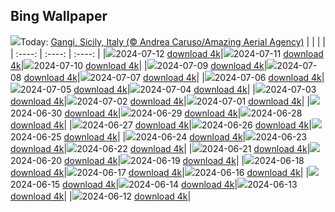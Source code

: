 ## Bing Wallpaper
![](./wallpaper/2024-07-12.jpg)Today: [Gangi, Sicily, Italy (© Andrea Caruso/Amazing Aerial Agency)](./wallpaper/2024-07-12.jpg)
|      |      |      |
| :----: | :----: | :----: |
|![](./wallpaper/2024-07-12_sm.jpg)2024-07-12 [download 4k](./wallpaper/2024-07-12.jpg)|![](./wallpaper/2024-07-11_sm.jpg)2024-07-11 [download 4k](./wallpaper/2024-07-11.jpg)|![](./wallpaper/2024-07-10_sm.jpg)2024-07-10 [download 4k](./wallpaper/2024-07-10.jpg)|
|![](./wallpaper/2024-07-09_sm.jpg)2024-07-09 [download 4k](./wallpaper/2024-07-09.jpg)|![](./wallpaper/2024-07-08_sm.jpg)2024-07-08 [download 4k](./wallpaper/2024-07-08.jpg)|![](./wallpaper/2024-07-07_sm.jpg)2024-07-07 [download 4k](./wallpaper/2024-07-07.jpg)|
|![](./wallpaper/2024-07-06_sm.jpg)2024-07-06 [download 4k](./wallpaper/2024-07-06.jpg)|![](./wallpaper/2024-07-05_sm.jpg)2024-07-05 [download 4k](./wallpaper/2024-07-05.jpg)|![](./wallpaper/2024-07-04_sm.jpg)2024-07-04 [download 4k](./wallpaper/2024-07-04.jpg)|
|![](./wallpaper/2024-07-03_sm.jpg)2024-07-03 [download 4k](./wallpaper/2024-07-03.jpg)|![](./wallpaper/2024-07-02_sm.jpg)2024-07-02 [download 4k](./wallpaper/2024-07-02.jpg)|![](./wallpaper/2024-07-01_sm.jpg)2024-07-01 [download 4k](./wallpaper/2024-07-01.jpg)|
|![](./wallpaper/2024-06-30_sm.jpg)2024-06-30 [download 4k](./wallpaper/2024-06-30.jpg)|![](./wallpaper/2024-06-29_sm.jpg)2024-06-29 [download 4k](./wallpaper/2024-06-29.jpg)|![](./wallpaper/2024-06-28_sm.jpg)2024-06-28 [download 4k](./wallpaper/2024-06-28.jpg)|
|![](./wallpaper/2024-06-27_sm.jpg)2024-06-27 [download 4k](./wallpaper/2024-06-27.jpg)|![](./wallpaper/2024-06-26_sm.jpg)2024-06-26 [download 4k](./wallpaper/2024-06-26.jpg)|![](./wallpaper/2024-06-25_sm.jpg)2024-06-25 [download 4k](./wallpaper/2024-06-25.jpg)|
|![](./wallpaper/2024-06-24_sm.jpg)2024-06-24 [download 4k](./wallpaper/2024-06-24.jpg)|![](./wallpaper/2024-06-23_sm.jpg)2024-06-23 [download 4k](./wallpaper/2024-06-23.jpg)|![](./wallpaper/2024-06-22_sm.jpg)2024-06-22 [download 4k](./wallpaper/2024-06-22.jpg)|
|![](./wallpaper/2024-06-21_sm.jpg)2024-06-21 [download 4k](./wallpaper/2024-06-21.jpg)|![](./wallpaper/2024-06-20_sm.jpg)2024-06-20 [download 4k](./wallpaper/2024-06-20.jpg)|![](./wallpaper/2024-06-19_sm.jpg)2024-06-19 [download 4k](./wallpaper/2024-06-19.jpg)|
|![](./wallpaper/2024-06-18_sm.jpg)2024-06-18 [download 4k](./wallpaper/2024-06-18.jpg)|![](./wallpaper/2024-06-17_sm.jpg)2024-06-17 [download 4k](./wallpaper/2024-06-17.jpg)|![](./wallpaper/2024-06-16_sm.jpg)2024-06-16 [download 4k](./wallpaper/2024-06-16.jpg)|
|![](./wallpaper/2024-06-15_sm.jpg)2024-06-15 [download 4k](./wallpaper/2024-06-15.jpg)|![](./wallpaper/2024-06-14_sm.jpg)2024-06-14 [download 4k](./wallpaper/2024-06-14.jpg)|![](./wallpaper/2024-06-13_sm.jpg)2024-06-13 [download 4k](./wallpaper/2024-06-13.jpg)|
|![](./wallpaper/2024-06-12_sm.jpg)2024-06-12 [download 4k](./wallpaper/2024-06-12.jpg)|